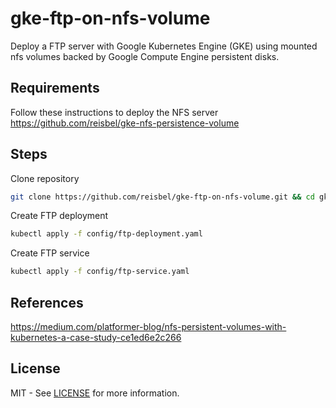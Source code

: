 # gke-ftp-on-nfs-volume

Deploy a FTP server with Google Kubernetes Engine (GKE) using mounted nfs volumes backed by Google Compute Engine persistent disks.

## Requirements

Follow these instructions to deploy the NFS server
<https://github.com/reisbel/gke-nfs-persistence-volume>

## Steps

Clone repository

```bash
git clone https://github.com/reisbel/gke-ftp-on-nfs-volume.git && cd gke-ftp-on-nfs-volume
```

Create FTP deployment

```bash
kubectl apply -f config/ftp-deployment.yaml
```

Create FTP service

```bash
kubectl apply -f config/ftp-service.yaml
```

## References

<https://medium.com/platformer-blog/nfs-persistent-volumes-with-kubernetes-a-case-study-ce1ed6e2c266>

## License

MIT - See [LICENSE](LICENSE) for more information.

